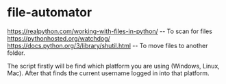 # file-automator

https://realpython.com/working-with-files-in-python/  -- To scan for files
https://pythonhosted.org/watchdog/  
https://docs.python.org/3/library/shutil.html -- To move files to another folder.

  
The script firstly will be find which platform you are using (Windows, Linux, Mac). After that finds the current username logged in into that platform.
